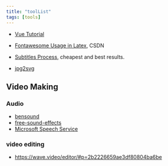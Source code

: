 ```yaml
---
title: "toolList"
tags: [tools]
---
```




* [Vue Tutorial](https://vuejs.org/guide/essentials/list.html)

* [Fontawesome Usage in Latex](https://blog.csdn.net/zzq060143/article/details/89380160), CSDN

* [Subtitles Process](https://www.iflyrec.com/), cheapest and best results.

* [jpg2svg](https://jpg2svg.com/)


## Video Making

### Audio

* [bensound](https://www.bensound.com/royalty-free-music?filters[]=Happy&filters[]=Action&category=Duration&max=125&min=107&sort=relevance)
* [free-sound-effects](https://mixkit.co/free-sound-effects/)
* [Microsoft Speech Service](https://learn.microsoft.com/zh-CN/azure/ai-services/speech-service/language-support?tabs=tts)

### video editing
* https://wave.video/editor/#p=2b2226659ae3df80804ba6be